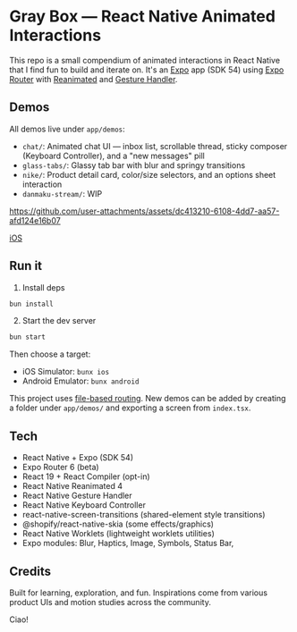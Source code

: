 # Gray Box — React Native Animated Interactions

This repo is a small compendium of animated interactions in React Native that I find fun to build and iterate on. It's an [Expo](https://expo.dev) app (SDK 54) using [Expo Router](https://docs.expo.dev/router/) with [Reanimated](https://docs.swmansion.com/react-native-reanimated/) and [Gesture Handler](https://docs.swmansion.com/react-native-gesture-handler/).

## Demos

All demos live under `app/demos`:

- `chat/`: Animated chat UI — inbox list, scrollable thread, sticky composer (Keyboard Controller), and a "new messages" pill
- `glass-tabs/`: Glassy tab bar with blur and springy transitions
- `nike/`: Product detail card, color/size selectors, and an options sheet interaction
- `danmaku-stream/`: WIP

https://github.com/user-attachments/assets/dc413210-6108-4dd7-aa57-afd124e16b07

[iOS](https://github.com/user-attachments/assets/4bba9bb8-b673-4175-ac90-cc485269b958)

## Run it

1. Install deps

```bash
bun install
```

2. Start the dev server

```bash
bun start
```

Then choose a target:

- iOS Simulator: `bunx ios`
- Android Emulator: `bunx android`

This project uses [file-based routing](https://docs.expo.dev/router/introduction). New demos can be added by creating a folder under `app/demos/` and exporting a screen from `index.tsx`.

## Tech

- React Native + Expo (SDK 54)
- Expo Router 6 (beta)
- React 19 + React Compiler (opt-in)
- React Native Reanimated 4
- React Native Gesture Handler
- React Native Keyboard Controller
- react-native-screen-transitions (shared-element style transitions)
- @shopify/react-native-skia (some effects/graphics)
- React Native Worklets (lightweight worklets utilities)
- Expo modules: Blur, Haptics, Image, Symbols, Status Bar,

## Credits

Built for learning, exploration, and fun. Inspirations come from various product UIs and motion studies across the community.

Ciao!
